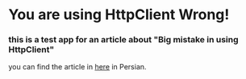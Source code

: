# You are using HttpClient Wrong!
### this is a test app for an article about "Big mistake in using HttpClient"  
you can find the article in [here](https://sadin.ir/Articles/Article/big-mistake-in-using-httpclient) in Persian.  
